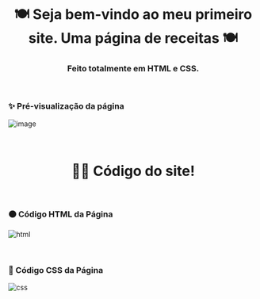 <!-- Cabeçario -->
 
<div align="center">
  <h1>
  🍽 Seja bem-vindo ao meu primeiro site. Uma página de receitas 🍽
  </h1>
  <h3>
   Feito totalmente em HTML e CSS.
  </h3>
</div>

<br>

 <!-- Pré-visualização da primeira página -->
<h3>
    ✨ Pré-visualização da página
</h3>

![image](https://github.com/user-attachments/assets/0ac51125-3a33-433f-9313-38a0d0039e23)

<br>

 <!-- Código do Site -->
<div align="center">
  <h1>
     👨‍💻 Código do site!
  </h1>
</div>

<br>

<!-- Código HTML da Primeira Página -->
<h3>
    🟠 Código HTML da Página
</h3>

![html](https://github.com/user-attachments/assets/5ffd6dfe-41a6-4ad6-9440-238b7d810cf8)

<br>

<!-- Código CSS da Primeira Página -->
<h3>
    🔵 Código CSS da Página
</h3>

![css](https://github.com/user-attachments/assets/448ce862-15dc-4fcb-be9a-2a0b1c450661)

